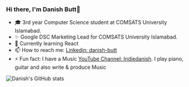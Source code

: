 ### Hi there, I'm Danish Butt👋


 - 🎓  3rd year Computer Science student at COMSATS University Islamabad.
 - ✨ Google DSC Marketing Lead for COMSATS University Islamabad.
 - 🌱 Currently learning React
 - 📫 How to reach me: [Linkedin: danish-butt](https://www.linkedin.com/in/indiedanish/)
 - ⚡ Fun fact: I have a Music [YouTube Channel: Indiedanish](https://youtube.com/c/indiedanish). I play piano, guitar and also write & produce Music

![Danish's GitHub stats](https://github-readme-stats.vercel.app/api?username=danishbuttdb&show_icons=true&theme=radical)
